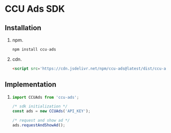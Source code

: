 # CCU Ads SDK

## Installation

1. npm.
    ```javascript
    npm install ccu-ads
    ```

2. cdn.
    ```html
    <script src='https://cdn.jsdelivr.net/npm/ccu-ads@latest/dist/ccu-ads.min.js'></script>
    ```

## Implementation
1.
    ```javascript
    import CCUAds from 'ccu-ads';

    /* sdk initialization */
    const ads = new CCUAds('API_KEY');

    /* request and show ad */
    ads.requestAndShowAd();
    ```
